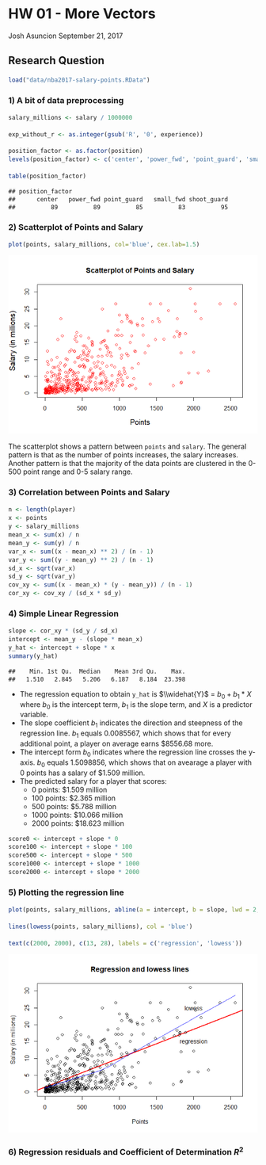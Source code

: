 HW 01 - More Vectors
================
Josh Asuncion
September 21, 2017

Research Question
-----------------

``` r
load("data/nba2017-salary-points.RData")
```

### 1) A bit of data preprocessing

``` r
salary_millions <- salary / 1000000

exp_without_r <- as.integer(gsub('R', '0', experience))

position_factor <- as.factor(position)
levels(position_factor) <- c('center', 'power_fwd', 'point_guard', 'small_fwd', 'shoot_guard')

table(position_factor)
```

    ## position_factor
    ##      center   power_fwd point_guard   small_fwd shoot_guard 
    ##          89          89          85          83          95

### 2) Scatterplot of Points and Salary

``` r
plot(points, salary_millions, col='blue', cex.lab=1.5)
```

![](hw01-josh-asuncion_files/figure-markdown_github-ascii_identifiers/unnamed-chunk-3-1.png)

The scatterplot shows a pattern between `points` and `salary`. The general pattern is that as the number of points increases, the salary increases. Another pattern is that the majority of the data points are clustered in the 0-500 point range and 0-5 salary range.

### 3) Correlation between Points and Salary

``` r
n <- length(player)
x <- points
y <- salary_millions
mean_x <- sum(x) / n
mean_y <- sum(y) / n
var_x <- sum((x - mean_x) ** 2) / (n - 1)
var_y <- sum((y - mean_y) ** 2) / (n - 1)
sd_x <- sqrt(var_x)
sd_y <- sqrt(var_y)
cov_xy <- sum((x - mean_x) * (y - mean_y)) / (n - 1)
cor_xy <- cov_xy / (sd_x * sd_y)
```

### 4) Simple Linear Regression

``` r
slope <- cor_xy * (sd_y / sd_x)
intercept <- mean_y - (slope * mean_x)
y_hat <- intercept + slope * x
summary(y_hat)
```

    ##    Min. 1st Qu.  Median    Mean 3rd Qu.    Max. 
    ##   1.510   2.845   5.206   6.187   8.184  23.398

-   The regression equation to obtain `y_hat` is $\\widehat{Y}$ = *b*<sub>0</sub> + *b*<sub>1</sub> \* *X* where *b*<sub>0</sub> is the intercept term, *b*<sub>1</sub> is the slope term, and *X* is a predictor variable.
-   The slope coefficient *b*<sub>1</sub> indicates the direction and steepness of the regression line. *b*<sub>1</sub> equals 0.0085567, which shows that for every additional point, a player on average earns $8556.68 more.
-   The intercept form *b*<sub>0</sub> indicates where the regression line crosses the y-axis. *b*<sub>0</sub> equals 1.5098856, which shows that on avearage a player with 0 points has a salary of $1.509 million.
-   The predicted salary for a player that scores:
    -   0 points: $1.509 million
    -   100 points: $2.365 million
    -   500 points: $5.788 million
    -   1000 points: $10.066 million
    -   2000 points: $18.623 million

``` r
score0 <- intercept + slope * 0
score100 <- intercept + slope * 100
score500 <- intercept + slope * 500
score1000 <- intercept + slope * 1000
score2000 <- intercept + slope * 2000
```

### 5) Plotting the regression line

``` r
plot(points, salary_millions, abline(a = intercept, b = slope, lwd = 2, col = 'red'), xlab = 'Points', ylab = 'Salary (in millions)', main = 'Regression and lowess lines')

lines(lowess(points, salary_millions), col = 'blue')

text(c(2000, 2000), c(13, 28), labels = c('regression', 'lowess'))
```

![](hw01-josh-asuncion_files/figure-markdown_github-ascii_identifiers/unnamed-chunk-7-1.png)

### 6) Regression residuals and Coefficient of Determination *R*<sup>2</sup>
